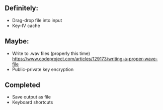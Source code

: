 ## Definitely:

- Drag-drop file into input
- Key-IV cache

## Maybe:

- Write to .wav files (properly this time)
	https://www.codeproject.com/articles/129173/writing-a-proper-wave-file
- Public-private key encryption 

## Completed

- Save output as file
- Keyboard shortcuts
